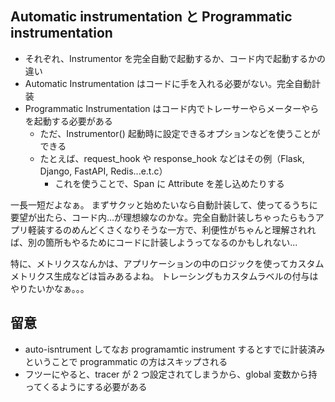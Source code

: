 ## Automatic instrumentation と Programmatic instrumentation
- それぞれ、Instrumentor を完全自動で起動するか、コード内で起動するかの違い
- Automatic Instrumentation はコードに手を入れる必要がない。完全自動計装
- Programmatic Instrumentation はコード内でトレーサーやらメーターやらを起動する必要がある
  - ただ、Instrumentor() 起動時に設定できるオプションなどを使うことができる
  - たとえば、request_hook や response_hook などはその例（Flask, Django, FastAPI, Redis...e.t.c）
    - これを使うことで、Span に Attribute を差し込めたりする

一長一短だよなぁ。
まずサクッと始めたいなら自動計装して、使ってるうちに要望が出たら、コード内...が理想線なのかな。完全自動計装しちゃったらもうアプリ軽装するのめんどくさくなりそうな一方で、利便性がちゃんと理解されれば、別の箇所もやるためにコードに計装しようってなるのかもしれない...

特に、メトリクスなんかは、アプリケーションの中のロジックを使ってカスタムメトリクス生成などは旨みあるよね。
トレーシングもカスタムラベルの付与はやりたいかなぁ。。。

## 留意
- auto-isntrument してなお programamtic instrument するとすでに計装済みということで programmatic の方はスキップされる
- フツーにやると、tracer が 2 つ設定されてしまうから、global 変数から持ってくるようにする必要がある